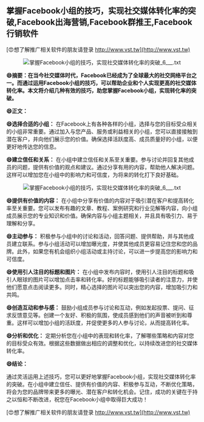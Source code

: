 ## **掌握Facebook小组的技巧，实现社交媒体转化率的突破,Facebook出海营销,Facebook群推王,Facebook行销软件**

[😍想了解推广相关软件的朋友请登录 http://www.vst.tw](http://www.vst.tw)

 <center><img src="https://vst.tw/MP4/tuiguang/png/5.png" alt="掌握Facebook小组的技巧，实现社交媒体转化率的突破_6___.txt"></center>

**😄摘要：在当今社交媒体时代，Facebook已经成为了全球最大的社交网络平台之一。而通过运用Facebook小组的技巧，可以帮助企业和个人实现更高的社交媒体转化率。本文将介绍几种有效的技巧，助您掌握Facebook小组，实现转化率的突破。**

**😄正文：**

**😄选择合适的小组：**
在Facebook上有各种各样的小组，选择与您的目标受众相关的小组非常重要。通过加入与您产品、服务或利益相关的小组，您可以直接接触到潜在客户，并向他们展示您的价值。确保选择活跃度高、成员质量好的小组，以便更好地传达您的信息。

**😄建立信任和关系：**
在小组中建立信任和关系至关重要。参与讨论并回复其他成员的问题，提供有价值的观点和建议。通过分享有用的内容，帮助他人解决问题。这样可以增加您在小组中的影响力和可信度，为将来的转化打下良好基础。

 <center><img src="https://vst.tw/MP4/tuiguang/png/6.png" alt="掌握Facebook小组的技巧，实现社交媒体转化率的突破_6___.txt"></center>

**😄提供有价值的内容：**
在小组中分享有价值的内容对于吸引潜在客户和提高转化率至关重要。您可以发布有趣的文章、教程、案例研究和行业见解等内容，向小组成员展示您的专业知识和价值。确保内容与小组主题相关，并且具有吸引力、易于理解和分享。

**😄主动参与：**
积极参与小组中的讨论和活动，回答问题、提供帮助，并与其他成员建立联系。参与小组活动可以增加曝光度，并使其他成员更容易记住您和您的品牌。此外，如果您有机会组织小组活动或主持讨论，可以进一步提高您的影响力和可信度。

**😄使用引人注目的标题和图片：**
在小组中发布内容时，使用引人注目的标题和吸引人眼球的图片可以增加点击率和转化率。好的标题能够吸引读者的注意力，并使他们愿意点击阅读更多。同时，精心选择的图片可以突出您的内容，增加吸引力和共鸣。

**😄创造互动和参与感：**
鼓励小组成员参与讨论和互动，例如发起投票、提问、征求反馈意见等。创建一个友好、积极的氛围，使成员感到他们的声音被听到和尊重。这样可以增加小组的活跃度，并促使更多的人参与讨论，从而提高转化率。

**😄分析和优化：**
定期分析您在小组中的表现和转化率，了解哪些策略和内容对您的目标受众有效。根据这些数据做出相应的调整和优化，以持续改进您的社交媒体转化率。

**😄结论：**

通过灵活运用上述技巧，您可以更好地掌握Facebook小组，实现社交媒体转化率的突破。在小组中建立信任、提供有价值的内容、积极参与互动，不断优化策略，将会为您的品牌带来更多的曝光、潜在客户和转化机会。记住，成功的关键在于持之以恒和不断改进，祝您在Facebook小组中取得巨大成功！

[😍想了解推广相关软件的朋友请登录 http://www.vst.tw](http://www.vst.tw)



